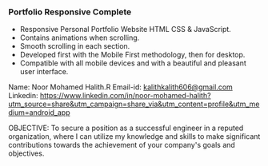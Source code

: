 
### Portfolio Responsive Complete

- Responsive Personal Portfolio Website HTML CSS & JavaScript.
- Contains animations when scrolling.
- Smooth scrolling in each section.
- Developed first with the Mobile First methodology, then for desktop.
- Compatible with all mobile devices and with a beautiful and pleasant user interface.

Name: Noor Mohamed Halith.R
Email-id: kalithkalith606@gmail.com
Linkedin: https://www.linkedin.com/in/noor-mohamed-halith?utm_source=share&utm_campaign=share_via&utm_content=profile&utm_medium=android_app

OBJECTIVE:
To secure a position as a successful engineer in a reputed organization, where I can
utilize my knowledge and skills to make significant contributions towards the achievement of
your company's goals and objectives.
